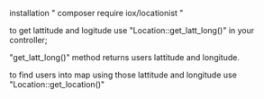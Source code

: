 installation
" composer require iox/locationist "

to get lattitude and logitude use "Location::get_latt_long()" in your controller;

"get_latt_long()" method returns users lattitude and longitude.

to find users into map using those lattitude and longitude use "Location::get_location()"
